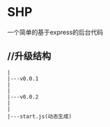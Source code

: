 # SHP
一个简单的基于express的后台代码


//升级结构
------
	|
	|---v0.0.1
	|
	|
	|---v0.0.2
	|
	|
	|---start.js(动态生成)